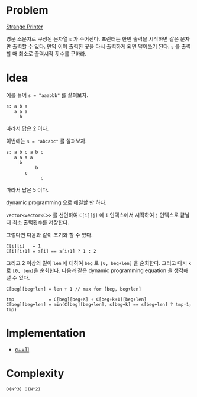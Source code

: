 # Problem

[Strange Printer](https://leetcode.com/problems/strange-printer/)

영문 소문자로 구성된 문자열 `s` 가 주어진다. 프린터는 한번 출력을
시작하면 같은 문자만 출력할 수 있다. 만약 이미 출력한 곳을 다시
출력하게 되면 덮어쓰기 된다. `s` 를 출력할 때 최소로 출력시작 횟수를
구하라.

# Idea

예를 들어 `s = "aaabbb"` 를 살펴보자.

```
s: a b a
   a a a
     b
```

따라서 답은 2 이다.

이번에는 `s = "abcabc"` 를 살펴보자.

```
s: a b c a b c
   a a a a
     b
           b
       c
             c
```

따라서 답은 5 이다.

dynamic programming 으로 해결할 만 하다.

`vector<vector<C>>` 를 선언하여 `C[i][j]` 에 `i` 인덱스에서 시작하여
`j` 인덱스로 끝날때 최소 출력횟수를 저장한다.

그렇다면 다음과 같이 초기화 할 수 있다.

```
C[i][i]   = 1
C[i][i+1] = s[i] == s[i+1] ? 1 : 2
```

그리고 2 이상의 길이 `len` 에 대하여 `beg` 로 `[0, beg+len]` 을
순회한다.  그리고 다시 `k` 로 `[0, len)`을 순회한다.  다음과 같은
dynamic programming equation 을 생각해낼 수 있다.

```
C[beg][beg+len] = len + 1 // max for [beg, beg+len]

tmp             = C[beg][beg+K] + C[beg+k+1][beg+len]
C[beg][beg+len] = min(C[beg][beg+len], s[beg+k] == s[beg+len] ? tmp-1; tmp)
```

# Implementation

* [c++11](a.cpp)

# Complexity

```
O(N^3) O(N^2)
```
